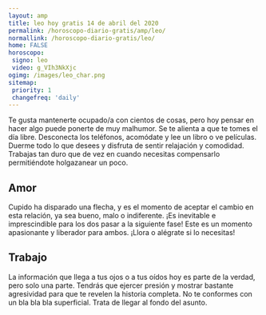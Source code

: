 ```yaml
---
layout: amp
title: leo hoy gratis 14 de abril del 2020 
permalink: /horoscopo-diario-gratis/amp/leo/
normallink: /horoscopo-diario-gratis/leo/
home: FALSE
horoscopo:
 signo: leo
 video: g_VIh3NkXjc
ogimg: /images/leo_char.png
sitemap:
 priority: 1
 changefreq: 'daily'
---
```



Te gusta mantenerte ocupado/a con cientos de cosas, pero hoy pensar en hacer algo puede ponerte de muy malhumor. Se te alienta a que te tomes el día libre. Desconecta los teléfonos, acomódate y lee un libro o ve películas. Duerme todo lo que desees y disfruta de sentir relajación y comodidad. Trabajas tan duro que de vez en cuando necesitas compensarlo permitiéndote holgazanear un poco.

## Amor

Cupido ha disparado una flecha, y es el momento de aceptar el cambio en esta relación, ya sea bueno, malo o indiferente. ¡Es inevitable e imprescindible para los dos pasar a la siguiente fase! Este es un momento apasionante y liberador para ambos. ¡Llora o alégrate si lo necesitas!

## Trabajo

La información que llega a tus ojos o a tus oídos hoy es parte de la verdad, pero solo una parte. Tendrás que ejercer presión y mostrar bastante agresividad para que te revelen la historia completa. No te conformes con un bla bla bla superficial. Trata de llegar al fondo del asunto.